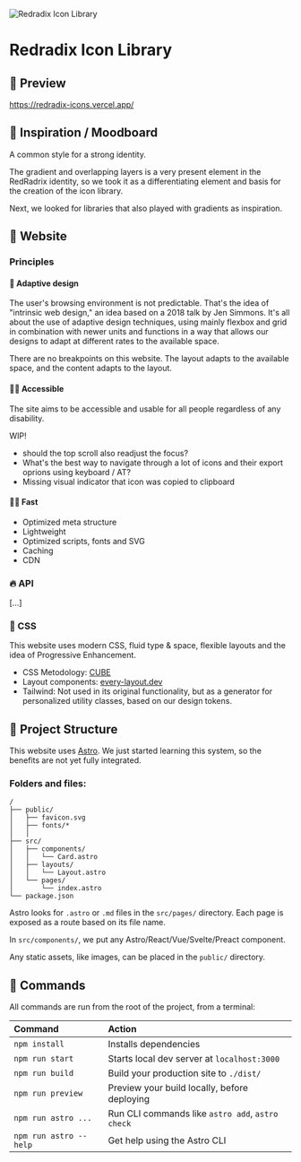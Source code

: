 ![Redradix Icon Library](https://redradix-icons.vercel.app/opengraph.png)

# Redradix Icon Library

## 👀 Preview

https://redradix-icons.vercel.app/

## 🎨 Inspiration / Moodboard

A common style for a strong identity.

The gradient and overlapping layers is a very present element in the RedRadrix identity, so we took it as a differentiating element and basis for the creation of the icon library.

Next, we looked for libraries that also played with gradients as inspiration.

## 🧶 Website

### Principles

#### 👯 Adaptive design

The user's browsing environment is not predictable. That's the idea of "intrinsic web design," an idea based on a 2018 talk by Jen Simmons.
It's all about the use of adaptive design techniques, using mainly flexbox and grid in combination with newer units and functions in a way that allows our designs to adapt at different rates to the available space.

There are no breakpoints on this website. The layout adapts to the available space, and the content adapts to the layout.

#### 👩‍🦽 Accessible

The site aims to be accessible and usable for all people regardless of any disability.

WIP!

- should the top scroll also readjust the focus?
- What's the best way to navigate through a lot of icons and their export oprions using keyboard / AT?
- Missing visual indicator that icon was copied to clipboard

#### 🏃‍♀️ Fast

- Optimized meta structure
- Lightweight
- Optimized scripts, fonts and SVG
- Caching
- CDN

### 🔥 API

[...]

### 🌷 CSS

This website uses modern CSS, fluid type & space, flexible layouts and the idea of Progressive Enhancement.

- CSS Metodology: [CUBE](https://cube.fyi/)
- Layout components: [every-layout.dev](https://every-layout.dev/)
- Tailwind: Not used in its original functionality, but as a generator for personalized utility classes, based on our design tokens.

## 🚀 Project Structure

This website uses [Astro](https://astro.build/).
We just started learning this system, so the benefits are not yet fully integrated.

### Folders and files:

```
/
├── public/
│   ├── favicon.svg
│   ├── fonts/*
│   │
├── src/
│   ├── components/
│   │   └── Card.astro
│   ├── layouts/
│   │   └── Layout.astro
│   └── pages/
│       └── index.astro
└── package.json
```

Astro looks for `.astro` or `.md` files in the `src/pages/` directory. Each page is exposed as a route based on its file name.

In `src/components/`, we put any Astro/React/Vue/Svelte/Preact component.

Any static assets, like images, can be placed in the `public/` directory.

## 🧞 Commands

All commands are run from the root of the project, from a terminal:

| Command                | Action                                           |
| :--------------------- | :----------------------------------------------- |
| `npm install`          | Installs dependencies                            |
| `npm run start`        | Starts local dev server at `localhost:3000`      |
| `npm run build`        | Build your production site to `./dist/`          |
| `npm run preview`      | Preview your build locally, before deploying     |
| `npm run astro ...`    | Run CLI commands like `astro add`, `astro check` |
| `npm run astro --help` | Get help using the Astro CLI                     |
